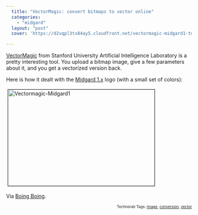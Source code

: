 ```yaml
---
  title: "VectorMagic: convert bitmaps to vector online"
  categories: 
    - "midgard"
  layout: "post"
  cover: 'https://d2vqpl3tx84ay5.cloudfront.net/vectormagic-midgard1-tm.jpg'

---
```

<a href="http://vectormagic.stanford.edu/">VectorMagic</a> from Stanford University Artificial Intelligence Laboratory is a pretty interesting tool. You upload a bitmap image, give a few parameters about it, and you get a vectorized version back.

Here is how it dealt with the <a href="http://www.midgard-project.org/">Midgard 1.x</a> logo (with a small set of colors):

<a href="https://d2vqpl3tx84ay5.cloudfront.net/vectormagic-midgard1.png"><img src="https://d2vqpl3tx84ay5.cloudfront.net/vectormagic-midgard1-tm.jpg" height="261" width="398" border="1" hspace="4" vspace="4" alt="Vectormagic-Midgard1" /></a>

Via <a href="http://www.boingboing.net/2007/11/21/web-site-converts-ph.html">Boing Boing</a>.

<p style="text-align:right;font-size:10px;">Technorati Tags: <a href="http://www.technorati.com/tag/image" rel="tag">image</a>, <a href="http://www.technorati.com/tag/conversion" rel="tag">conversion</a>, <a href="http://www.technorati.com/tag/vector" rel="tag">vector</a></p>
